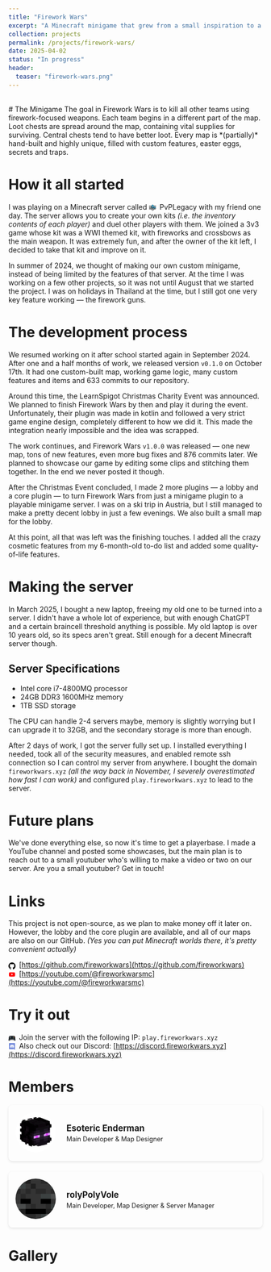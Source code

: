 ```yaml
---
title: "Firework Wars"
excerpt: "A Minecraft minigame that grew from a small inspiration to a server of its own."
collection: projects
permalink: /projects/firework-wars/
date: 2025-04-02
status: "In progress"
header:
  teaser: "firework-wars.png"
---
```


<br />
# The Minigame
The goal in Firework Wars is to kill all other teams using firework-focused weapons. Each team begins in a different part of the map. Loot chests are spread around the map, containing vital supplies for surviving. Central chests tend to have better loot. Every map is *(partially)* hand-built and highly unique, filled with custom features, easter eggs, secrets and traps.

# How it all started
I was playing on a Minecraft server called <img src="/images/custom_icons/pvplegacy.png" alt="PvPLegacy" style="width: 1em; height: 1em; object-fit: contain; margin-right: 0.5em; vertical-align: middle;">PvPLegacy with my friend one day. The server allows you to create your own kits *(i.e. the inventory contents of each player)* and duel other players with them. We joined a 3v3 game whose kit was a WWI themed kit, with fireworks and crossbows as the main weapon. It was extremely fun, and after the owner of the kit left, I decided to take that kit and improve on it.

In summer of 2024, we thought of making our own custom minigame, instead of being limited by the features of that server. At the time I was working on a few other projects, so it was not until August that we started the project. I was on holidays in Thailand at the time, but I still got one very key feature working — the firework guns.

# The development process
We resumed working on it after school started again in September 2024. After one and a half months of work, we released version `v0.1.0` on October 17th. It had one custom-built map, working game logic, many custom features and items and 633 commits to our repository. 

Around this time, the LearnSpigot Christmas Charity Event was announced. We planned to finish Firework Wars by then and play it during the event. Unfortunately, their plugin was made in kotlin and followed a very strict game engine design, completely different to how we did it. This made the integration nearly impossible and the idea was scrapped.

The work continues, and Firework Wars `v1.0.0` was released — one new map, tons of new features, even more bug fixes and 876 commits later. We planned to showcase our game by editing some clips and stitching them together. In the end we never posted it though.

After the Christmas Event concluded, I made 2 more plugins — a lobby and a core plugin — to turn Firework Wars from just a minigame plugin to a playable minigame server. I was on a ski trip in Austria, but I still managed to make a pretty decent lobby in just a few evenings. We also built a small map for the lobby.

At this point, all that was left was the finishing touches. I added all the crazy cosmetic features from my 6-month-old to-do list and added some quality-of-life features.

# Making the server
In March 2025, I bought a new laptop, freeing my old one to be turned into a server. I didn't have a whole lot of experience, but with enough ChatGPT and a certain braincell threshold anything is possible. My old laptop is over 10 years old, so its specs aren't great. Still enough for a decent Minecraft server though.

<div class="project__item">
  <article class="project__card">
    <h2 class="project__item-title">Server Specifications</h2>
    <ul>
      <li>Intel core i7-4800MQ processor</li>
      <li>24GB DDR3 1600MHz memory</li>
      <li>1TB SSD storage</li>
    </ul>
  </article>
</div>

The CPU can handle 2-4 servers maybe, memory is slightly worrying but I can upgrade it to 32GB, and the secondary storage is more than enough.

After 2 days of work, I got the server fully set up. I installed everything I needed, took all of the security measures, and enabled remote ssh connection so I can control my server from anywhere. I bought the domain `fireworkwars.xyz` *(all the way back in November, I severely overestimated how fast I can work)* and configured `play.fireworkwars.xyz` to lead to the server.

# Future plans
We've done everything else, so now it's time to get a playerbase. I made a YouTube channel and posted some showcases, but the main plan is to reach out to a small youtuber who's willing to make a video or two on our server. Are you a small youtuber? Get in touch!

# Links
This project is not open-source, as we plan to make money off it later on. However, the lobby and the core plugin are available, and all of our maps are also on our GitHub. *(Yes you can put Minecraft worlds there, it's pretty convenient actually)* <br />

<img src="/images/custom_icons/github.png" alt="GitHub" class="theme-aware-icon github-icon" style="width: 1em; height: 1em; object-fit: contain; margin-right: 0.5em; vertical-align: middle;">[https://github.com/fireworkwars](https://github.com/fireworkwars) <br />
<img src="/images/custom_icons/youtube.png" alt="YouTube" style="width: 1em; height: 1em; object-fit: contain; margin-right: 0.5em; vertical-align: middle;">[https://youtube.com/@fireworkwarsmc](https://youtube.com/@fireworkwarsmc)

# Try it out
<img src="/images/custom_icons/play.png" alt="Server" style="width: 1em; height: 1em; object-fit: contain; margin-right: 0.5em; vertical-align: middle;">Join the server with the following IP: `play.fireworkwars.xyz` <br />
<img src="/images/custom_icons/discord.png" alt="Discord" style="width: 1em; height: 1em; object-fit: contain; margin-right: 0.5em; vertical-align: middle;">Also check out our Discord: [https://discord.fireworkwars.xyz](https://discord.fireworkwars.xyz)

# Members

<style>
.member__container {
  margin-bottom: 1.5em;
}
.member__link {
  display: block;
  text-decoration: none;
  color: inherit;
}
.member__link:hover {
  text-decoration: none;
}
.member__link:hover .member__card {
  box-shadow: 0 5px 15px rgba(0, 0, 0, 0.15);
}
.member__card {
  display: flex;
  align-items: center;
  padding: 1em;
  background-color: var(--global-bg-color);
  border-radius: 8px;
  border: 1px solid var(--global-border-color);
  box-shadow: 0 2px 5px rgba(0, 0, 0, 0.1);
  transition: box-shadow 0.3s ease;
}
/* Dark mode specific styling */
html[data-theme="dark"] .member__card {
  background-color: #252525; /* Slightly lighter than dark mode background */
  border-color: #333; /* Darker border instead of white */
}
.member__avatar {
  margin-right: 1.5em;
}
.member__avatar img {
  width: 80px;
  height: 80px;
  border-radius: 50%;
  object-fit: cover;
}
.member__info {
  flex: 1;
}
.member__name {
  margin: 0 0 0.25em 0;
  font-size: 1.2em;
  font-weight: bold;
}
.member__role {
  margin: 0;
  font-size: 0.9em;
  color: var(--global-text-color-light);
}
</style>

<div class="member__container">
  <a href="https://enderman.dev" class="member__link">
    <div class="member__card">
      <div class="member__avatar">
        <img src="/images/enderman.png" alt="Esoteric Enderman">
      </div>
      <div class="member__info">
        <h3 class="member__name">Esoteric Enderman</h3>
        <p class="member__role">Main Developer & Map Designer</p>
      </div>
    </div>
  </a>
</div>

<div class="member__container">
  <a href="https://rolyPolyVole.github.io" class="member__link">
    <div class="member__card">
      <div class="member__avatar">
        <img src="/images/rolyPolyVole.png" alt="rolyPolyVole">
      </div>
      <div class="member__info">
        <h3 class="member__name">rolyPolyVole</h3>
        <p class="member__role">Main Developer, Map Designer & Server Manager</p>
      </div>
    </div>
  </a>
</div>

# Gallery

